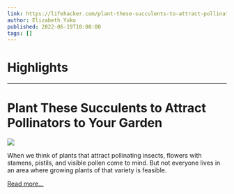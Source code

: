 ```yaml
---
link: https://lifehacker.com/plant-these-succulents-to-attract-pollinators-to-your-g-1849079161
author: Elizabeth Yuko
published: 2022-06-19T10:00:00
tags: []
---
```

# Highlights


---
# Plant These Succulents to Attract Pollinators to Your Garden
![](https://i.kinja-img.com/gawker-media/image/upload/s--q_17SC47--/c_fit,fl_progressive,q_80,w_636/3ba04c33f58c55466a4b831fac704e5a.jpg)

When we think of plants that attract pollinating insects, flowers with stamens, pistils, and visible pollen come to mind. But not everyone lives in an area where growing plants of that variety is feasible.

[Read more...](https://lifehacker.com/plant-these-succulents-to-attract-pollinators-to-your-g-1849079161)